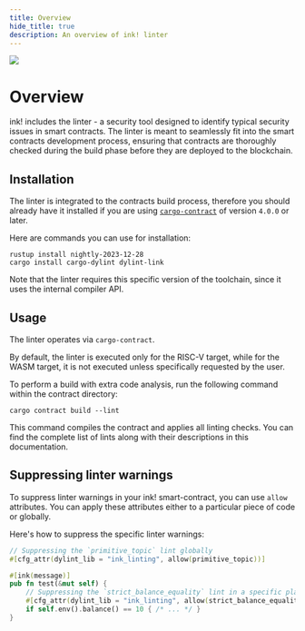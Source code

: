 ```yaml
---
title: Overview
hide_title: true
description: An overview of ink! linter
---
```


<img src="/img/title/text/linter.svg" className="titlePic" />

# Overview
ink! includes the linter - a security tool designed to identify typical security issues in smart contracts. The linter is meant to seamlessly fit into the smart contracts development process, ensuring that contracts are thoroughly checked during the build phase before they are deployed to the blockchain.

## Installation
The linter is integrated to the contracts build process, therefore you should already have it installed if you are using [`cargo-contract`](https://github.com/paritytech/cargo-contract) of version `4.0.0` or later.

Here are commands you can use for installation:

```
rustup install nightly-2023-12-28
cargo install cargo-dylint dylint-link
```

Note that the linter requires this specific version of the toolchain, since it uses the internal compiler API.

## Usage
The linter operates via `cargo-contract`.

By default, the linter is executed only for the RISC-V target, while for the WASM target, it is not executed unless specifically requested by the user.

To perform a build with extra code analysis, run the following command within the contract directory:

```
cargo contract build --lint
```

This command compiles the contract and applies all linting checks. You can find the complete list of lints along with their descriptions in this documentation.

## Suppressing linter warnings
To suppress linter warnings in your ink! smart-contract, you can use `allow` attributes. You can apply these attributes either to a particular piece of code or globally.

Here's how to suppress the specific linter warnings:

```rust
// Suppressing the `primitive_topic` lint globally
#[cfg_attr(dylint_lib = "ink_linting", allow(primitive_topic))]

#[ink(message)]
pub fn test(&mut self) {
    // Suppressing the `strict_balance_equality` lint in a specific place
    #[cfg_attr(dylint_lib = "ink_linting", allow(strict_balance_equality))]
    if self.env().balance() == 10 { /* ... */ }
}
```

